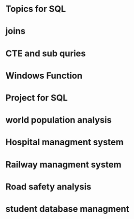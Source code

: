 # Topics for SQL
# joins
# CTE and sub quries 
# Windows Function



# Project for SQL
# world population analysis
# Hospital managment system
# Railway managment system
# Road safety analysis
# student database managment
